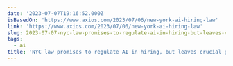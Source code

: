 ```yaml
---
date: '2023-07-07T19:16:52.000Z'
isBasedOn: 'https://www.axios.com/2023/07/06/new-york-ai-hiring-law'
link: 'https://www.axios.com/2023/07/06/new-york-ai-hiring-law'
slug: 2023-07-07-nyc-law-promises-to-regulate-ai-in-hiring-but-leaves-crucial-gaps
tags:
  - ai
title: 'NYC law promises to regulate AI in hiring, but leaves crucial gaps'
---
```


